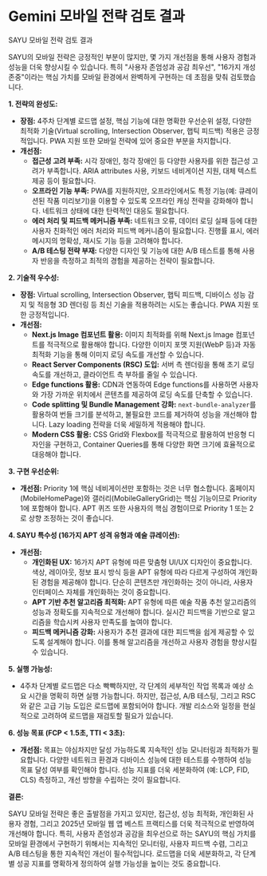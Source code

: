 # Gemini 모바일 전략 검토 결과

SAYU 모바일 전략 검토 결과

SAYU의 모바일 전략은 긍정적인 부분이 많지만, 몇 가지 개선점을 통해 사용자 경험과 성능을 더욱 향상시킬 수 있습니다.  특히 "사용자 존엄성과 공감 최우선", "16가지 개성 존중"이라는 핵심 가치를 모바일 환경에서 완벽하게 구현하는 데 초점을 맞춰 검토했습니다.

**1. 전략의 완성도:**

* **장점:** 4주차 단계별 로드맵 설정, 핵심 기능에 대한 명확한 우선순위 설정, 다양한 최적화 기술(Virtual scrolling, Intersection Observer, 햅틱 피드백) 적용은 긍정적입니다.  PWA 지원 또한 모바일 전략에 있어 중요한 부분을 차지합니다.
* **개선점:**
    * **접근성 고려 부족:** 시각 장애인, 청각 장애인 등 다양한 사용자를 위한 접근성 고려가 부족합니다.  ARIA attributes 사용, 키보드 네비게이션 지원, 대체 텍스트 제공 등이 필요합니다.
    * **오프라인 기능 부족:** PWA를 지원하지만, 오프라인에서도 특정 기능(예: 큐레이션된 작품 미리보기)을 이용할 수 있도록 오프라인 캐싱 전략을 강화해야 합니다.  네트워크 상태에 대한 탄력적인 대응도 필요합니다.
    * **에러 처리 및 피드백 메커니즘 부족:** 네트워크 오류, 데이터 로딩 실패 등에 대한 사용자 친화적인 에러 처리와 피드백 메커니즘이 필요합니다.  진행률 표시, 에러 메시지의 명확성, 재시도 기능 등을 고려해야 합니다.
    * **A/B 테스팅 전략 부재:**  다양한 디자인 및 기능에 대한 A/B 테스트를 통해 사용자 반응을 측정하고 최적의 경험을 제공하는 전략이 필요합니다.


**2. 기술적 우수성:**

* **장점:** Virtual scrolling, Intersection Observer, 햅틱 피드백, 디바이스 성능 감지 및 적응형 3D 렌더링 등 최신 기술을 적용하려는 시도는 좋습니다. PWA 지원 또한 긍정적입니다.
* **개선점:**
    * **Next.js Image 컴포넌트 활용:**  이미지 최적화를 위해 Next.js Image 컴포넌트를 적극적으로 활용해야 합니다.  다양한 이미지 포맷 지원(WebP 등)과 자동 최적화 기능을 통해 이미지 로딩 속도를 개선할 수 있습니다.
    * **React Server Components (RSC) 도입:** 서버 측 렌더링을 통해 초기 로딩 속도를 개선하고, 클라이언트 측 부하를 줄일 수 있습니다.
    * **Edge functions 활용:**  CDN과 연동하여 Edge functions를 사용하면 사용자와 가장 가까운 위치에서 콘텐츠를 제공하여 로딩 속도를 단축할 수 있습니다.
    * **Code splitting 및 Bundle Management 강화:**  `next-bundle-analyzer`를 활용하여 번들 크기를 분석하고, 불필요한 코드를 제거하여 성능을 개선해야 합니다.  Lazy loading 전략을 더욱 세밀하게 적용해야 합니다.
    * **Modern CSS 활용:** CSS Grid와 Flexbox를 적극적으로 활용하여 반응형 디자인을 구현하고, Container Queries를 통해 다양한 화면 크기에 효율적으로 대응해야 합니다.


**3. 구현 우선순위:**

* **개선점:**  Priority 1에 핵심 네비게이션만 포함하는 것은 너무 협소합니다.  홈페이지(MobileHomePage)와 갤러리(MobileGalleryGrid)는 핵심 기능이므로 Priority 1에 포함해야 합니다.  APT 퀴즈 또한 사용자의 핵심 경험이므로  Priority 1 또는 2로 상향 조정하는 것이 좋습니다.


**4. SAYU 특수성 (16가지 APT 성격 유형과 예술 큐레이션):**

* **개선점:**
    * **개인화된 UX:** 16가지 APT 유형에 따른 맞춤형 UI/UX 디자인이 중요합니다.  색상, 레이아웃, 정보 표시 방식 등을 APT 유형에 따라 다르게 구성하여 개인화된 경험을 제공해야 합니다.  단순히 콘텐츠만 개인화하는 것이 아니라, 사용자 인터페이스 자체를 개인화하는 것이 중요합니다.
    * **APT 기반 추천 알고리즘 최적화:**  APT 유형에 따른 예술 작품 추천 알고리즘의 성능과 정확도를 지속적으로 개선해야 합니다.  실시간 피드백을 기반으로 알고리즘을 학습시켜 사용자 만족도를 높여야 합니다.
    * **피드백 메커니즘 강화:** 사용자가 추천 결과에 대한 피드백을 쉽게 제공할 수 있도록 설계해야 합니다.  이를 통해 알고리즘을 개선하고 사용자 경험을 향상시킬 수 있습니다.


**5. 실행 가능성:**

* 4주차 단계별 로드맵은 다소 빡빡하지만,  각 단계의 세부적인 작업 목록과 예상 소요 시간을 명확히 하면 실행 가능합니다.  하지만,  접근성,  A/B 테스팅, 그리고  RSC와 같은 고급 기능 도입은  로드맵에 포함되어야 합니다.  개발 리소스와 일정을  현실적으로 고려하여  로드맵을  재검토할 필요가 있습니다.


**6. 성능 목표 (FCP < 1.5초, TTI < 3초):**

* **개선점:**  목표는 야심차지만 달성 가능하도록 지속적인 성능 모니터링과 최적화가 필요합니다.  다양한 네트워크 환경과 디바이스 성능에 대한  테스트를 수행하여 성능 목표 달성 여부를  확인해야 합니다.  성능 지표를  더욱 세분화하여  (예: LCP, FID, CLS)  측정하고,  개선 방향을  수립하는 것이  필요합니다.


**결론:**

SAYU 모바일 전략은 좋은 출발점을 가지고 있지만, 접근성, 성능 최적화, 개인화된 사용자 경험, 그리고 2025년 모바일 웹 앱 베스트 프랙티스를  더욱  적극적으로 반영하여 개선해야 합니다. 특히, 사용자 존엄성과 공감을 최우선으로 하는 SAYU의 핵심 가치를  모바일 환경에서  구현하기 위해서는  지속적인 모니터링,  사용자 피드백 수렴,  그리고  A/B 테스팅을  통한  지속적인 개선이  필수적입니다.  로드맵을  더욱  세분화하고,  각 단계별  성공 지표를  명확하게  정의하여  실행 가능성을  높이는  것도  중요합니다.
